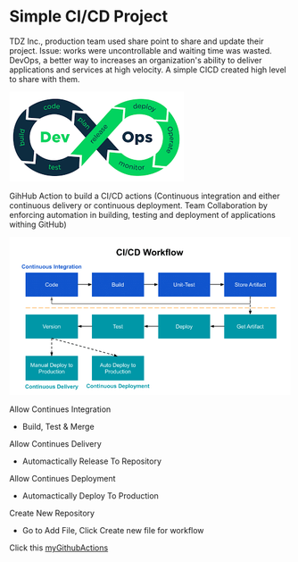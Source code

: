 # Simple CI/CD Project
TDZ Inc., production team used share point to share and update their project. Issue:  works were uncontrollable and waiting time was wasted. DevOps, a better way to increases an organization's ability to deliver applications and services at high velocity. A simple CICD created high level to share with them.



![devOps](devOps.png)



GihHub Action to build a CI/CD actions
(Continuous integration and either continuous delivery or continuous deployment. Team Collaboration by enforcing automation in building, testing and deployment of applications withing GitHub)




![CI_CD_worflow](CI_CD_worflow.png)



Allow Continues Integration

* Build, Test & Merge


Allow Continues Delivery

* Automactically Release To Repository


Allow Continues Deployment

* Automactically Deploy To Production


Create New Repository
* Go to Add File, Click Create new file for workflow


Click this [myGithubActions](https://nethanialtan.github.io/myGithubActions/)









 
 
 





